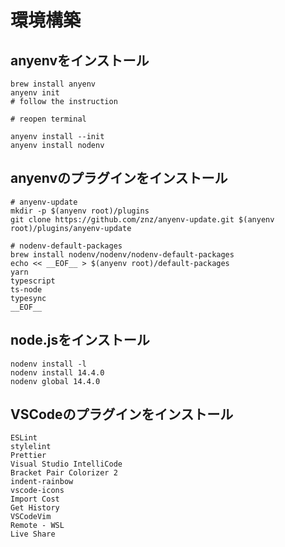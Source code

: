 # 環境構築

## anyenvをインストール

```
brew install anyenv
anyenv init
# follow the instruction

# reopen terminal

anyenv install --init
anyenv install nodenv
```

## anyenvのプラグインをインストール

```
# anyenv-update
mkdir -p $(anyenv root)/plugins
git clone https://github.com/znz/anyenv-update.git $(anyenv root)/plugins/anyenv-update

# nodenv-default-packages
brew install nodenv/nodenv/nodenv-default-packages
echo << __EOF__ > $(anyenv root)/default-packages
yarn
typescript
ts-node
typesync
__EOF__
```

## node.jsをインストール

```
nodenv install -l
nodenv install 14.4.0
nodenv global 14.4.0
```

## VSCodeのプラグインをインストール

```
ESLint
stylelint
Prettier
Visual Studio IntelliCode
Bracket Pair Colorizer 2
indent-rainbow
vscode-icons
Import Cost
Get History
VSCodeVim
Remote - WSL
Live Share
```
